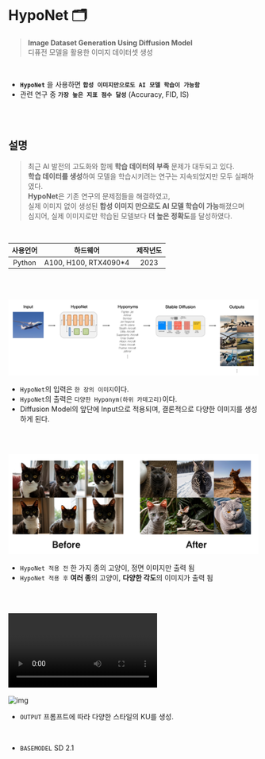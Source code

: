 # HypoNet 🗂️

 >  **Image Dataset Generation Using Diffusion Model**\
 디퓨전 모델을 활용한 이미지 데이터셋 생성


<br />

- **```HypoNet```** 을 사용하면 **```합성 이미지만으로도 AI 모델 학습이 가능함```**
- 관련 연구 중 **```가장 높은 지표 점수 달성```** (Accuracy, FID, IS)

<br />
<br />

## 설명
> 최근 AI 발전의 고도화와 함께 **학습 데이터의 부족** 문제가 대두되고 있다.   
**학습 데이터를 생성**하여 모델을 학습시키려는 연구는 지속되었지만 모두 실패하였다.   
**HypoNet**은 기존 연구의 문제점들을 해결하였고,   
실제 이미지 없이 생성된 **합성 이미지 만으로도 AI 모델 학습이 가능**해졌으며   
심지어, 실제 이미지로만 학습된 모델보다 **더 높은 정확도**를 달성하였다.

<br />

| **사용언어** | **하드웨어** | **제작년도** |
|:------------:|:------------:|:------------:|
| Python            | A100, H100, RTX4090*4    | 2023         |


<br />
<br />

![img](./docs/images/1.png)
- ```HypoNet```의 입력은 ```한 장의 이미지```이다.
- ```HypoNet```의 출력은 ```다양한 Hyponym(하위 카테고리)```이다.
- Diffusion Model의 앞단에 Input으로 적용되며, 결론적으로 다양한 이미지를 생성하게 된다.

<br />
<br />

![img](./docs/images/2.png)
- ```HypoNet 적용 전``` 한 가지 종의 고양이, 정면 이미지만 출력 됨
- ```HypoNet 적용 후``` **여러 종**의 고양이, **다양한 각도**의 이미지가 출력 됨



<br />
<br />

![HypoNet Demo](https://github.com/ramge132/HypoNet/blob/main/docs/demo/Hyponet_demo.mkv)




![img](./docs/images/output/outputs.png)

- ```OUTPUT``` 프롬프트에 따라 다양한 스타일의 KU를 생성.

<br />

- ```BASEMODEL``` SD 2.1